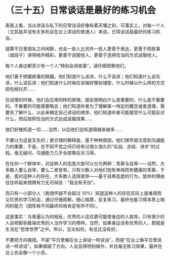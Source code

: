 （三十五）日常谈话是最好的练习机会 
==================================

表面上看，当众讲话与私下的日常谈话好像有着天壤之别，可事实上，对每一个人（尤其是并没有太多机会在台上讲话的普通人）来说，日常谈话是最好的练习机会。

就算平日里朋友之间闲聊，也会一些人比另外一些人更善于表达，更善于把故事（或段子）讲得格外精彩，更善于说服他人，更善于选择恰当的方式说服他人。

每个人身边都至少有一个人“特别会讲故事”。请仔细观察他们。

他们善于把握故事的精髓。他们知道什么该讲，什么不该讲；他们知道什么该先讲，什么该后讲；他们知道什么时候应该做好哪些铺垫，什么时候以什么样的方式把包袱抖开……

在说理的时候，他们会应用同样的原理。提前想明白什么是重要的，什么是不重要的，不重要的可能需要略去；他们知道听者为了理解某一特定的概念或者道理，需要先了解什么，以此来确定自己讲话的顺序，他们知道听者可能接受什么可能反对什么，而后按照恰当的方式达成说服效果……

他们好像知道一切……当然，以后他们会知道得越来越多……

不要以为这是天生的；更合理的解释是，基于种种原因，他们很早就注意到沟通能力的重要，于是，在不知不觉之间已经有过很久很久的“实战、总结、进步”的过程。毫无疑问，沟通能力几乎全部靠后天习得。

在任何一个群体中，对这种人的态度大致可以分为两种：羡慕与自卑——当然，大多数人要么自卑，要么二者皆有。只有少数人对他们抱有单纯而有健康的羡慕。于是，面对这种人的存在，大多数人选择放弃——基于自卑态度的行为。放弃的理由往往听起来铿锵有力无可辩驳：“我没有天份”。

而只有一小部分人（我很怀疑不会超过 10%）知道这种人的存在实际上是难得而又珍贵的学习机会，通过仔细观察，细心揣摩，反复练习，最终也能习得本质上相同的能力（因性格不同最终风格肯定有所不同）。

这是事实：与普遍认为的相反，优秀的人往往更可能使身边的人放弃。只有很少的人会把那些极端优秀的人当作学习的榜样。当然，如果身边没有优秀的人，那就是生活在“悲惨世界”之中。所以，无论如何，有总比没有好。

不要把方向搞错。不是“平日里像在台上讲话一样说话”，而是“在台上像平日里说话一样讲话”。如果搞错了方向，人会显得特别做作，并且毫无练习效果，最终在台上也会像一个小丑。

